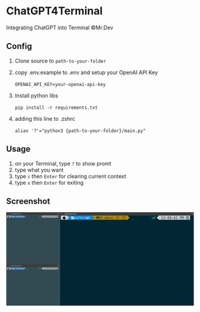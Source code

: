 # ChatGPT4Terminal
Integrating ChatGPT into Terminal ©Mr.Dev

## Config
1. Clone source to `path-to-your-folder`

2. copy .env.example to .env and setup your OpenAI API Key 
   
   `OPENAI_API_KEY=your-openai-api-key`
3. Install python libs
   
   `pip install -r requirements.txt`
4. adding this line to .zshrc
   
    `alias '?'="python3 {path-to-your-folder}/main.py"`

## Usage
1. on your Terminal, type `?` to show promt
2. type what you want
3. type `c` then `Enter`  for clearing current context
4. type `x` then `Enter` for exiting

## Screenshot

![ChatGPT for Terminal](./ChatGPT4Terminal.gif)
